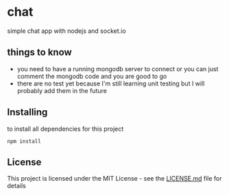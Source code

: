 # chat
simple chat app with nodejs and socket.io

## things to know
 - you need to have a running mongodb server to connect or you can just comment the mongodb code and you are good to go
 - there are no test yet because I'm still learning unit testing but I will probably add them in the future

## Installing

to install all dependencies for this project

```
npm install
```

## License

This project is licensed under the MIT License - see the [LICENSE.md](LICENSE.md) file for details

